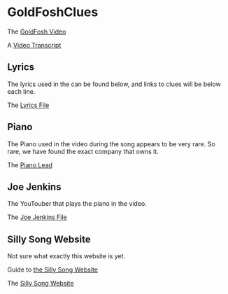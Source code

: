 # GoldFoshClues

The [GoldFosh Video](https://www.youtube.com/watch?v=gXzD4p3TR2A)

A [Video Transcript](/videotranscript/README.md)

## Lyrics

The lyrics used in the can be found below, and links to clues will be below each line. 

The [Lyrics File](/lyrics/README.md)

## Piano

The Piano used in the video during the song appears to be very rare. So rare, we have found the exact company that owns it.

The [Piano Lead](/piano/README.md)

## Joe Jenkins

The YouTouber that plays the piano in the video.

The [Joe Jenkins File](/jenkins/README.md)

## Silly Song Website

Not sure what exactly this website is yet.

Guide to [the Silly Song Website](/whatthissillysongshows/README.md)

The [Silly Song Website](https://whatthissillysongshows.com/)
